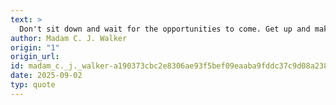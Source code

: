 ```yaml
---
text: >
  Don't sit down and wait for the opportunities to come. Get up and make them.
author: Madam C. J. Walker
origin: "1"
origin_url: 
id: madam_c._j._walker-a190373cbc2e8306ae93f5bef09eaaba9fddc37c9d08a238ada251ba43653bd2
date: 2025-09-02
typ: quote
---
```

